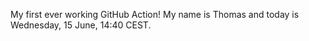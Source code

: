 My first ever working GitHub Action!
My name is Thomas and today is Wednesday, 15 June, 14:40 CEST. 
